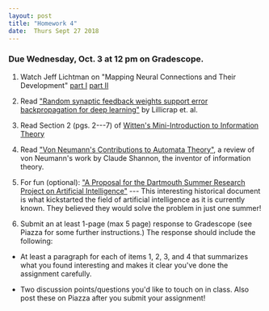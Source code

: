 ```yaml
---
layout: post
title: "Homework 4"
date:  Thurs Sept 27 2018
---
```


### Due Wednesday, Oct. 3 at 12 pm on Gradescope. 

1. Watch Jeff Lichtman on "Mapping Neural Connections and Their Development" [part I](https://www.youtube.com/watch?v=R2US2yVO4us&t=1s) [part II](https://www.youtube.com/watch?v=alIu9NeLbZs)

2. Read ["Random synaptic feedback weights support error backpropagation for deep learning"](https://www.nature.com/articles/ncomms13276.pdf) by Lillicrap et. al. 

3. Read Section 2 (pgs. 2---7) of [Witten's Mini-Introduction to Information Theory](https://arxiv.org/pdf/1805.11965.pdf)

4. Read ["Von Neumann's Contributions to Automata Theory"](http://www.ams.org/journals/bull/1958-64-03/S0002-9904-1958-10214-1/S0002-9904-1958-10214-1.pdf), a review of von Neumann's work by Claude Shannon, the inventor of information theory. 

5. For fun (optional): ["A Proposal for the Dartmouth Summer Research Project on Artificial Intelligence"](http://www-formal.stanford.edu/jmc/history/dartmouth/dartmouth.html) --- This interesting historical document is what kickstarted the field of artificial intelligence as it is currently known. They believed they would solve the problem in just one summer! 

6. Submit an at least 1-page (max 5 page) response to Gradescope (see Piazza for some further instructions.) The response should include the following:

  - At least a paragraph for each of items 1, 2, 3, and 4 that summarizes what you found interesting and makes it clear you've done the assignment carefully.

  - Two discussion points/questions you'd like to touch on in class. Also post these on Piazza after you submit your assignment!


